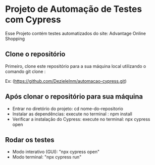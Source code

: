 # Projeto de Automação de Testes com Cypress

Esse Projeto contém testes automatizados do site: Advantage Online Shopping 

## Clone o repositório

   Primeiro, clone este repositório para a sua máquina local utilizando o comando git clone :
   
   Ex: (https://github.com/DezieleInm/automacao-cypress.git)

## Após clonar o repositório para sua máquina 

- Entrar no diretório do projeto: cd nome-do-repositorio
- Instalar as dependências: execute no terminal : npm install
- Verificar a instalação do Cypress: execute no terminal: npx cypress open
## Rodar os testes
- Modo interativo (GUI): "npx cypress open"
- Modo terminal: "npx cypress run"
